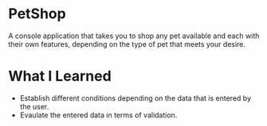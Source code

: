 # PetShop

A console application that takes you to shop any pet available and each with their own features,
depending on the type of pet that meets your desire.

# What I Learned

* Establish different conditions depending on the data that is entered by the user.
* Evaulate the entered data in terms of validation.
